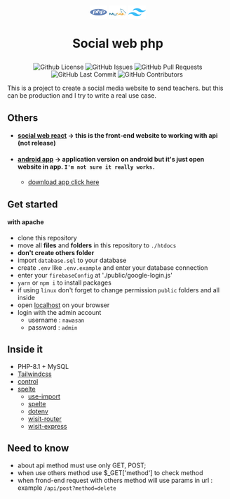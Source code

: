 <p align="center">
<img align="center" alt="php" height="30" width="40" src="https://raw.githubusercontent.com/Arikato111/Arikato111/main/icons/php-plain.svg">
<img align="center" alt="mysql" height="30" width="40" src="https://github.com/Arikato111/Arikato111/raw/main/icons/mysql-original-wordmark.svg">
<img align="center" alt="tailwindcss" height="30" width="40" src="https://github.com/devicons/devicon/raw/master/icons/tailwindcss/tailwindcss-plain.svg">
</p>

# <p align="center">Social web php</p>

<p align="center">
  <img alt="Github License" src="https://img.shields.io/github/license/arikato111/social-web-php" />
  <img alt="GitHub Issues" src="https://img.shields.io/github/issues/arikato111/social-web-php" />
  <img alt="GitHub Pull Requests" src="https://img.shields.io/github/issues-pr/arikato111/social-web-php" />
  <img alt="GitHub Last Commit" src="https://img.shields.io/github/last-commit/Arikato111/social-web-php" />
  <img alt="GitHub Contributors" src="https://img.shields.io/github/contributors/arikato111/social-web-php" />
  <img alt="" src="https://img.shields.io/github/repo-size/arikato111/social-web-php" />
</p>



This is a project to create a social media website to send teachers.
but this can be production and I try to write a real use case.

## Others

 - #### [social web react](https://github.com/Arikato111/social-web-react)  -> this is the front-end website to working with api (not release)

 - #### [android app](https://github.com/Arikato111/social-web-php/tree/flutter-app) -> application version on android but it's just open website in app. `I'm not sure it really works.`
    - [download app click here](https://github.com/Arikato111/social-web-php/blob/flutter-app/release/v1.0.0.apk?raw=true)
## Get started

#### with apache

- clone this repository
- move all **files** and **folders** in this repository to `./htdocs`
- **don't create others folder**
- import `database.sql` to your database
- create `.env` like `.env.example` and enter your database connection
- enter your `firebaseConfig` at './public/google-login.js'
- `yarn` or `npm i` to install packages
- if using `linux` don't forget to change permission `public` folders and all inside
- open [localhost](http://localhost) on your browser
- login with the admin account
  - username : `nawasan`
  - password : `admin`

## Inside it

- PHP-8.1 + MySQL
- [Tailwindcss](https://tailwindcss.com)
- [control](https://github.com/Arikato111/control)
- [spelte](https://github.com/Arikato111/spelte-php)
  - [use-import](https://github.com/Arikato111/use-import/tree/master)
  - [spelte](https://github.com/Arikato111/spelte-php/tree/module)
  - [dotenv](https://github.com/Arikato111/php-dotenv/tree/main)
  - [wisit-router](https://github.com/Arikato111/wisit-router/tree/master)
  - [wisit-express](https://github.com/Arikato111/wisit-express/tree/Release1.0)

## Need to know

- about api method must use only GET, POST; 
- when use others method use $_GET['method'] to check method
- when frond-end request with others method will use params in url : example `/api/post?method=delete`